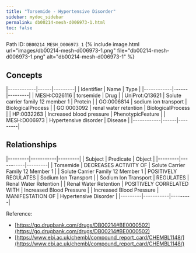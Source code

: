 ```yaml
---
title: "Torsemide - Hypertensive Disorder"
sidebar: mydoc_sidebar
permalink: db00214-mesh-d006973-1.html
toc: false 
---
```



Path ID: `DB00214_MESH_D006973_1`
{% include image.html url="images/db00214-mesh-d006973-1.png" file="db00214-mesh-d006973-1.png" alt="db00214-mesh-d006973-1" %}

## Concepts

|------------|------|---------|
| Identifier | Name | Type    |
|------------|------|---------|
| MESH:C026116 | torsemide | Drug |
| UniProt:Q13621 | Solute carrier family 12 member 1 | Protein |
| GO:0006814 | sodium ion transport | BiologicalProcess |
| GO:0003092 | renal water retention | BiologicalProcess |
| HP:0032263 | Increased blood pressure | PhenotypicFeature |
| MESH:D006973 | Hypertensive disorder | Disease |
|------------|------|---------|

## Relationships

|---------|-----------|---------|
| Subject | Predicate | Object  |
|---------|-----------|---------|
| Torsemide | DECREASES ACTIVITY OF | Solute Carrier Family 12 Member 1 |
| Solute Carrier Family 12 Member 1 | POSITIVELY REGULATES | Sodium Ion Transport |
| Sodium Ion Transport | REGULATES | Renal Water Retention |
| Renal Water Retention | POSITIVELY CORRELATED WITH | Increased Blood Pressure |
| Increased Blood Pressure | MANIFESTATION OF | Hypertensive Disorder |
|---------|-----------|---------|

Reference: 
  - [https://go.drugbank.com/drugs/DB00214#BE0000502](https://go.drugbank.com/drugs/DB00214#BE0000502)
  - [https://www.ebi.ac.uk/chembl/compound_report_card/CHEMBL1148/](https://www.ebi.ac.uk/chembl/compound_report_card/CHEMBL1148/)
